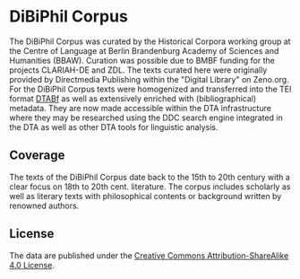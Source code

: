 # DiBiPhil Corpus

The DiBiPhil Corpus was curated by the Historical Corpora working group 
at the Centre of Language at Berlin Brandenburg Academy of Sciences and 
Humanities (BBAW). Curation was possible due to BMBF funding for the projects
CLARIAH-DE and ZDL. The texts curated here were originally provided by 
Directmedia Publishing within the "Digital Library" on Zeno.org. 
For the DiBiPhil Corpus texts were homogenized and transferred into the 
TEI format [DTABf](https://www.deutschestextarchiv.de/doku/basisformat)
as well as extensively enriched with (bibliographical) metadata. They are
now made accessible within the DTA infrastructure where they may be 
researched using the DDC search engine integrated in the DTA as well
as other DTA tools for linguistic analysis.

## Coverage

The texts of the DiBiPhil Corpus date back to the 15th to 20th century
with a clear focus on 18th to 20th cent. literature. The corpus
includes scholarly as well as literary texts with philosophical contents 
or background written by renowned authors. 


## License
The data are published under the [Creative Commons Attribution-ShareAlike 4.0 License](https://creativecommons.org/licenses/by-sa/4.0/deed.de).

